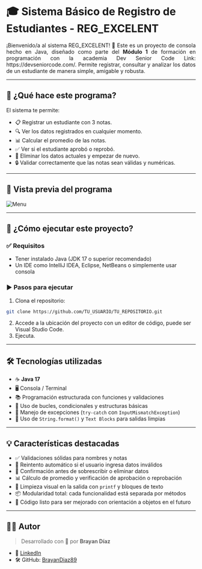 # 🎓 Sistema Básico de Registro de Estudiantes - REG_EXCELENT

<p align="justify">
¡Bienvenido/a al sistema REG_EXCELENT! 🎉  
Este es un proyecto de consola hecho en Java, diseñado como parte del <b>Módulo 1</b> de formación en programación con la academia Dev Senior Code Link: https://devseniorcode.com/. Permite registrar, consultar y analizar los datos de un estudiante de manera simple, amigable y robusta.
</p>

---

## 🧠 ¿Qué hace este programa?

El sistema te permite:

- 📋 Registrar un estudiante con 3 notas.
- 🔍 Ver los datos registrados en cualquier momento.
- 📊 Calcular el promedio de las notas.
- ✅ Ver si el estudiante aprobó o reprobó.
- 🧹 Eliminar los datos actuales y empezar de nuevo.
- 🔒 Validar correctamente que las notas sean válidas y numéricas.

---

## 🎥 Vista previa del programa

![Menu](https://github.com/user-attachments/assets/5921a395-d89f-45df-9e0c-7413f6af2b4f)


---

## 🚀 ¿Cómo ejecutar este proyecto?

### ✅ Requisitos
- Tener instalado Java (JDK 17 o superior recomendado)
- Un IDE como IntelliJ IDEA, Eclipse, NetBeans o simplemente usar consola

### ▶️ Pasos para ejecutar
1. Clona el repositorio:
```bash
git clone https://github.com/TU_USUARIO/TU_REPOSITORIO.git
```
2. Accede a la ubicación del proyecto con un editor de código, puede ser Visual Studio Code.
3. Ejecuta.

---

## 🛠️ Tecnologías utilizadas

- ☕ **Java 17**
- 🖥️ Consola / Terminal
- 📚 Programación estructurada con funciones y validaciones
- 🔁 Uso de bucles, condicionales y estructuras básicas
- 🧪 Manejo de excepciones (`try-catch` con `InputMismatchException`)
- 📝 Uso de `String.format()` y `Text Blocks` para salidas limpias

---

## 💡 Características destacadas

- ✅ Validaciones sólidas para nombres y notas
- 🔁 Reintento automático si el usuario ingresa datos inválidos
- 🔐 Confirmación antes de sobrescribir o eliminar datos
- 📊 Cálculo de promedio y verificación de aprobación o reprobación
- 🧼 Limpieza visual en la salida con `printf` y bloques de texto
- 📦 Modularidad total: cada funcionalidad está separada por métodos
- 🧠 Código listo para ser mejorado con orientación a objetos en el futuro

---

## 👨‍💻 Autor

> Desarrollado con 💙 por **Brayan Díaz**

- 💼 [LinkedIn](https://www.linkedin.com/in/brayan-diaz-dvlp/)
- 🛠️ GitHub: [BrayanDiaz89](https://github.com/BrayanDiaz89)


